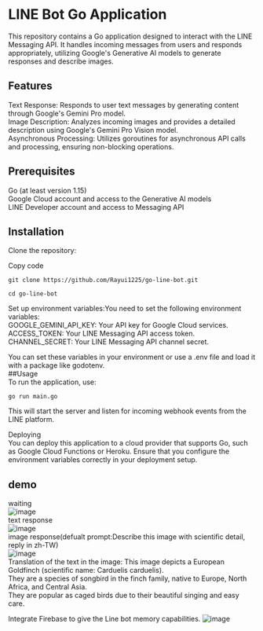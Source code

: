 # LINE Bot Go Application  
This repository contains a Go application designed to interact with the LINE Messaging API. It handles incoming messages from users and responds appropriately, utilizing Google's Generative AI models to generate responses and describe images.  
## Features  
Text Response: Responds to user text messages by generating content through Google's Gemini Pro model.  
Image Description: Analyzes incoming images and provides a detailed description using Google's Gemini Pro Vision model.  
Asynchronous Processing: Utilizes goroutines for asynchronous API calls and processing, ensuring non-blocking operations.  
## Prerequisites
Go (at least version 1.15)  
Google Cloud account and access to the Generative AI models  
LINE Developer account and access to Messaging API  
## Installation
Clone the repository:

Copy code  
```
git clone https://github.com/Rayui1225/go-line-bot.git
```  
```
cd go-line-bot
```  

Set up environment variables:You need to set the following environment variables:  
GOOGLE_GEMINI_API_KEY: Your API key for Google Cloud services.  
ACCESS_TOKEN: Your LINE Messaging API access token.  
CHANNEL_SECRET: Your LINE Messaging API channel secret.  

You can set these variables in your environment or use a .env file and load it with a package like godotenv.  
##Usage  
To run the application, use:  
```
go run main.go
```  
This will start the server and listen for incoming webhook events from the LINE platform.  

Deploying  
You can deploy this application to a cloud provider that supports Go, such as Google Cloud Functions or Heroku. Ensure that you configure the environment variables correctly in your deployment setup.  
## demo
waiting   
![image](https://github.com/Rayui1225/go-line-bot/assets/49279418/91678d33-fd89-492e-b58b-f18e12bfdd06)  
text response  
![image](https://github.com/Rayui1225/go-line-bot/assets/49279418/2e7fe70c-8a75-4913-b1b5-9800d9a863ef)  
image response(defualt prompt:Describe this image with scientific detail, reply in zh-TW)  
![image](https://github.com/Rayui1225/go-line-bot/assets/49279418/7bcf9aaf-10a7-481f-9712-c4eb81640856)  
Translation of the text in the image: 
This image depicts a European Goldfinch (scientific name: Carduelis carduelis).   
They are a species of songbird in the finch family, native to Europe, North Africa, and Central Asia.  
They are popular as caged birds due to their beautiful singing and easy care.  

Integrate Firebase to give the Line bot memory capabilities.
![image](https://github.com/Rayui1225/go-line-bot/assets/49279418/1dadeb8a-e287-4099-bb69-5bc672c44580)

